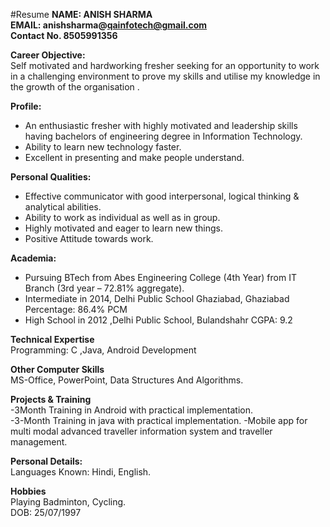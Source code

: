 #Resume
**NAME: ANISH SHARMA**</br>
**EMAIL: anishsharma@qainfotech@gmail.com** </br>
**Contact No. 8505991356**</br>

**Career Objective:**</br>
Self motivated and hardworking fresher seeking for an opportunity to work in a challenging environment to prove my skills and utilise my knowledge in the growth  of the organisation .</br>

**Profile:**</br>
- An enthusiastic fresher with highly motivated and leadership skills having bachelors of engineering degree in Information Technology.
- Ability to learn new  technology faster.
- Excellent in presenting and make people understand.</br>

**Personal Qualities:**</br>
- Effective communicator with good interpersonal, logical thinking & analytical abilities.
- Ability to work as individual as well as in group.
- Highly motivated and eager to learn new things.
- Positive Attitude towards work.</br>

**Academia:**</br>
- Pursuing  BTech from Abes Engineering College (4th Year) from IT Branch  (3rd year – 72.81% aggregate).
- Intermediate in 2014, Delhi Public School Ghaziabad, Ghaziabad Percentage: 86.4% PCM
- High School  in 2012 ,Delhi Public School, Bulandshahr CGPA: 9.2</br> 

**Technical Expertise**</br>
Programming: C ,Java, Android Development</br>                                                                                           

**Other Computer Skills**</br>
MS-Office, PowerPoint, Data Structures And Algorithms.</br> 

**Projects & Training**</br>
-3Month Training in Android with practical implementation.  
-3-Month Training in java with practical implementation.
-Mobile app for multi modal advanced traveller information system and traveller management.</br>

**Personal Details:**</br>
Languages Known: Hindi, English.</br>

**Hobbies**</br> 
Playing Badminton, Cycling.</br>
DOB: 25/07/1997</br>
                                    
